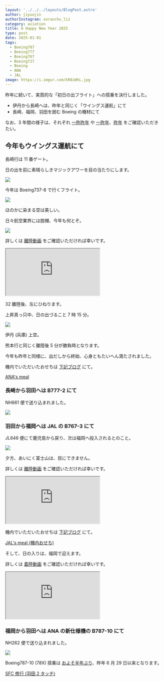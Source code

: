 ```yaml
---
layout: '../../../layouts/BlogPost.astro'
author: jiyuujin
authorInstagram: soranchu_liz
category: aviation
title: A Happy New Year 2025
type: post
date: 2025-01-01
tags:
  - Boeing787
  - Boeing777
  - Boeing767
  - Boeing737
  - Boeing
  - ANA
  - JAL
image: https://i.imgur.com/kR8iWhL.jpg
---
```


昨年に続いて、実質的な「初日の出フライト」への搭乗を決行しました。

- 伊丹から長崎へは、昨年と同じく「ウイングス運航」にて
- 長崎、福岡、羽田を囲む Boeing の機材にて

なお、3 年間の様子は、それぞれ [一昨昨年](https://soratabi.nekohack.me/posts/2022-01-01-a-happy-new-year) や [一昨年](https://soratabi.nekohack.me/posts/2023-01-01-a-happy-new-year)、[昨年](https://soratabi.nekohack.me/posts/2024-01-01-a-happy-new-year) をご確認いただきたい。

## 今年もウイングス運航にて

長崎行は 11 番ゲート。

日の出を前に素晴らしきマジックアワーを目の当たりにします。

![](/assets/img/20250101/ITM_1.JPG)

今年は Boeing737-8 で行くフライト。

![](/assets/img/20250101/JA69AN_1.JPG)

ほのかに染まる空は美しい。

日々航空業界には脱帽、今年も何とぞ。

![](/assets/img/20250101/ITM_2.JPG)

詳しくは [離陸動画](https://www.youtube.com/watch?v=GVYyAwWzHwU) をご確認いただければ幸いです。

<div class="wrapper">
  <div class="container">
    <iframe src="https://www.youtube.com/embed/GVYyAwWzHwU" class="player" title="離陸動画" loading="lazy"></iframe>
  </div>
</div>

32 離陸後、左にひねります。

上昇真っ只中、日の出づること 7 時 15 分。

![](/assets/img/20250101/JA69AN_3.JPG)

伊丹 (兵庫) 上空。

熊本行と同じく離陸後 5 分が勝負時となります。

今年も昨年と同様に、出だしから終始、心身ともたいへん満たされました。

機内でいただいたおせちは [下記ブログ](https://soratabi.nekohack.me/posts/2025-01-01-ana-meal) にて。

[ANA's meal](https://soratabi.nekohack.me/posts/2025-01-01-ana-meal)

### 長崎から羽田へは B777-2 にて

NH661 便で送り込まれました。

![](/assets/img/20250101/JA715A.JPG)

### 羽田から福岡へは JAL の B767-3 にて

JL646 便にて鹿児島から戻り、次は福岡へ投入されるとのこと。

![](/assets/img/20250101/JA601J.JPG)

夕方、あいにく富士山は、目にできません。

詳しくは [離陸動画](https://www.youtube.com/watch?v=rn0XedYWgOY) をご確認いただければ幸いです。

<div class="wrapper">
  <div class="container">
    <iframe src="https://www.youtube.com/embed/rn0XedYWgOY" class="player" title="離陸動画" loading="lazy"></iframe>
  </div>
</div>

機内でいただいたおせちは [下記ブログ](https://soratabi.nekohack.me/posts/2025-01-01-jal-meal) にて。

[JAL's meal (機内おせち)](https://soratabi.nekohack.me/posts/2025-01-01-jal-meal)

そして、日の入りは、福岡で迎えます。

詳しくは [着陸動画](https://www.youtube.com/watch?v=shXAA4DsM6Y) をご確認いただければ幸いです。

<div class="wrapper">
  <div class="container">
    <iframe src="https://www.youtube.com/embed/shXAA4DsM6Y" class="player" title="着陸動画" loading="lazy"></iframe>
  </div>
</div>

### 福岡から羽田へは ANA の新仕様機の B787-10 にて

NH262 便で送り込まれました。

![](/assets/img/20250101/JA983A.JPG)

Boeing787-10 (78X) 搭乗は [およそ半年ぶり](https://soratabi.nekohack.me/posts/2024-06-29-sfc-syugyo)、昨年 6 月 29 日以来となります。

[SFC 修行 (羽田 2 タッチ)](https://soratabi.nekohack.me/posts/2024-06-29-sfc-syugyo)
